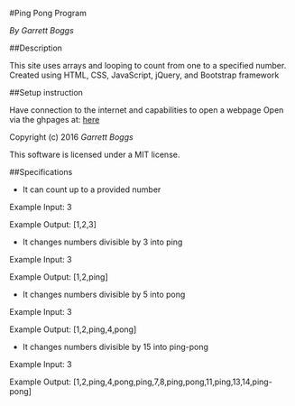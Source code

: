 #Ping Pong Program

_By Garrett Boggs_

##Description

This site uses arrays and looping to count from one to a specified number. Created using HTML, CSS, JavaScript, jQuery, and Bootstrap framework

##Setup instruction

Have connection to the internet and capabilities to open a webpage
Open via the ghpages at: [here](https://garrettboggs.github.io/pong])

Copyright (c) 2016 *Garrett Boggs*

This software is licensed under a MIT license.

##Specifications
* It can count up to a provided number

Example Input: 3

Example Output: [1,2,3]

* It changes numbers divisible by 3 into ping

Example Input: 3

Example Output: [1,2,ping]

* It changes numbers divisible by 5 into pong

Example Input: 3

Example Output: [1,2,ping,4,pong]

* It changes numbers divisible by 15 into ping-pong

Example Input: 3

Example Output: [1,2,ping,4,pong,ping,7,8,ping,pong,11,ping,13,14,ping-pong]
